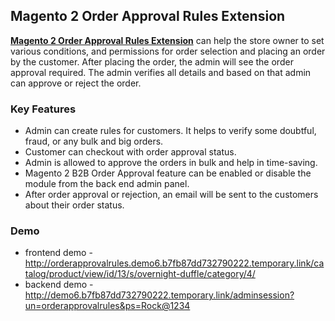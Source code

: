 <body>
	<main>
		<div class="content-wrapper">
			<div class="content-inner">
				<h2>Magento 2 Order Approval Rules Extension</h2>
				<p><strong><a href="https://www.mageants.com/order-approval-rules-for-magento-2.html">Magento 2 Order Approval Rules Extension</a></strong> can help the store owner to set various conditions, and permissions for order selection and placing an order by the customer. After placing the order, the admin will see the order approval required. The admin verifies all details and based on that admin can approve or reject the order.</p>
				<div class="features-wrapper">
					<h3>Key Features</h3>
					<ul>
						<li>Admin can create rules for customers. It helps to verify some doubtful, fraud, or any bulk and big orders.</li>
						<li>Customer can checkout with order approval status.</li>
						<li>Admin is allowed to approve the orders in bulk and help in time-saving.</li>
						<li>Magento 2 B2B Order Approval feature can be enabled or disable the module from the back end admin panel.</li>
						<li>After order approval or rejection, an email will be sent to the customers about their order status.</li>
					</ul>
				</div>
				<div class="more-features">
					<h3>Demo</h3>
					<ul>
						<li>frontend demo - <a href="http://orderapprovalrules.demo6.b7fb87dd732790222.temporary.link/catalog/product/view/id/13/s/overnight-duffle/category/4/">http://orderapprovalrules.demo6.b7fb87dd732790222.temporary.link/catalog/product/view/id/13/s/overnight-duffle/category/4/</a></li>
						<li>backend demo - <a href="http://demo6.b7fb87dd732790222.temporary.link/adminsession?un=orderapprovalrules&ps=Rock@1234">http://demo6.b7fb87dd732790222.temporary.link/adminsession?un=orderapprovalrules&ps=Rock@1234</a></li>
					</ul>
				</div>
			</div>
		</div>
	</main>
</body>
